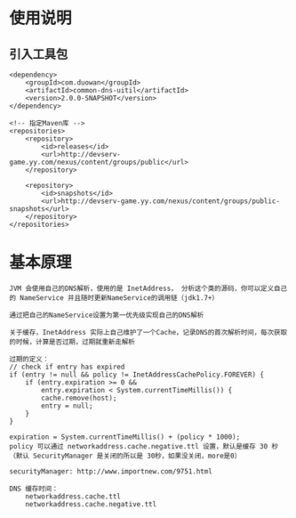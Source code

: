 # 使用说明

## 引入工具包
    <dependency>
        <groupId>com.duowan</groupId>
        <artifactId>common-dns-uitil</artifactId>
        <version>2.0.0-SNAPSHOT</version>
    </dependency>
    
    <!-- 指定Maven库 -->
    <repositories>
        <repository>
            <id>releases</id>
            <url>http://devserv-game.yy.com/nexus/content/groups/public</url>
        </repository>

        <repository>
            <id>snapshots</id>
            <url>http://devserv-game.yy.com/nexus/content/groups/public-snapshots</url>
        </repository>
    </repositories>

# 基本原理
    JVM 会使用自己的DNS解析，使用的是 InetAddress， 分析这个类的源码，你可以定义自己的 NameService 并且随时更新NameService的调用链（jdk1.7+）
    
    通过把自己的NameService设置为第一优先级实现自己的DNS解析
    
    关于缓存，InetAddress 实际上自己维护了一个Cache，记录DNS的首次解析时间，每次获取的时候，计算是否过期，过期就重新走解析
    
    过期的定义：
    // check if entry has expired
    if (entry != null && policy != InetAddressCachePolicy.FOREVER) {
        if (entry.expiration >= 0 &&
            entry.expiration < System.currentTimeMillis()) {
            cache.remove(host);
            entry = null;
        }
    }
    
    expiration = System.currentTimeMillis() + (policy * 1000);
    policy 可以通过 networkaddress.cache.negative.ttl 设置，默认是缓存 30 秒 （默认 SecurityManager 是关闭的所以是 30秒，如果没关闭，more是0）
    
    securityManager: http://www.importnew.com/9751.html
    
    DNS 缓存时间： 
        networkaddress.cache.ttl
        networkaddress.cache.negative.ttl
        

